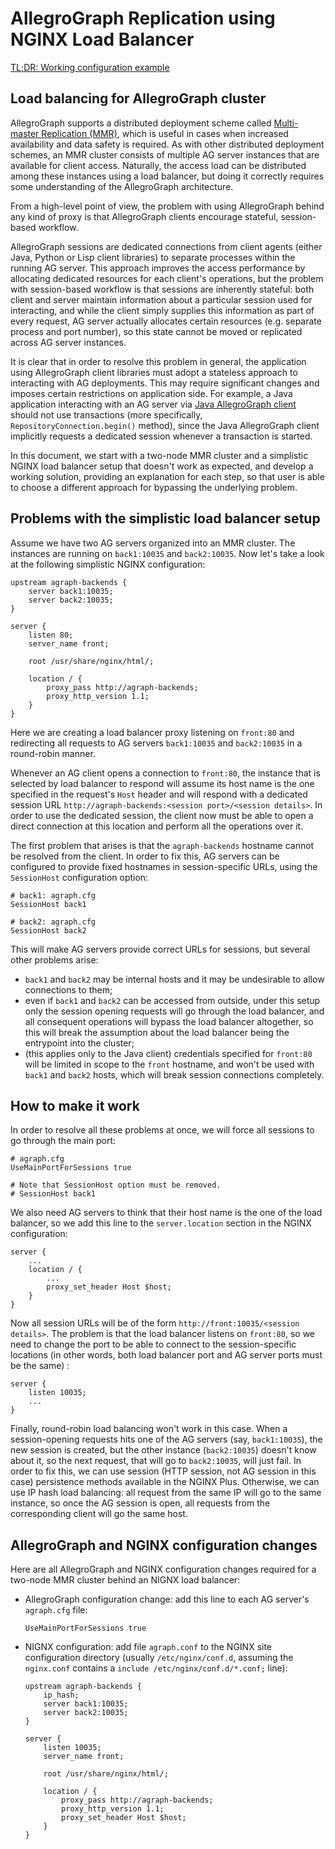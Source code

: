 # AllegroGraph Replication using NGINX Load Balancer

[TL;DR: Working configuration example](#allegrograph-and-nginx-configuration-changes)


## Load balancing for AllegroGraph cluster

AllegroGraph supports a distributed deployment scheme called
[Multi-master Replication (MMR)][mmr], which is useful in cases when
increased availability and data safety is required. As with other
distributed deployment schemes, an MMR cluster consists of multiple AG
server instances that are available for client access. Naturally, the
access load can be distributed among these instances using a load
balancer, but doing it correctly requires some understanding of the
AllegroGraph architecture.

From a high-level point of view, the problem with using AllegroGraph
behind any kind of proxy is that AllegroGraph clients encourage
stateful, session-based workflow.

AllegroGraph sessions are dedicated connections from client agents
(either Java, Python or Lisp client libraries) to separate processes
within the running AG server. This approach improves the access
performance by allocating dedicated resources for each client's
operations, but the problem with session-based workflow is that
sessions are inherently stateful: both client and server maintain
information about a particular session used for interacting, and while
the client simply supplies this information as part of every request,
AG server actually allocates certain resources (e.g. separate process
and port number), so this state cannot be moved or replicated across
AG server instances.

It is clear that in order to resolve this problem in general, the application
using AllegroGraph client libraries must adopt a stateless approach to
interacting with AG deployments. This may require significant changes
and imposes certain restrictions on application side. For example,
a Java application interacting with an AG server via [Java AllegroGraph
client][agraph-java] should not use transactions (more specifically,
`RepositoryConnection.begin()` method), since the Java AllegroGraph client
implicitly requests a dedicated session whenever a transaction is
started.

In this document, we start with a two-node MMR cluster and a
simplistic NGINX load balancer setup that doesn't work as expected,
and develop a working solution, providing an explanation for each
step, so that user is able to choose a different approach for
bypassing the underlying problem.


## Problems with the simplistic load balancer setup

Assume we have two AG servers organized into an MMR cluster. The
instances are running on `back1:10035` and `back2:10035`. Now let's
take a look at the following simplistic NGINX configuration:

```
upstream agraph-backends {
    server back1:10035;
    server back2:10035;
}

server {
    listen 80;
    server_name front;

    root /usr/share/nginx/html/;

    location / {
        proxy_pass http://agraph-backends;
        proxy_http_version 1.1;
    }
}
```

Here we are creating a load balancer proxy listening on `front:80` and
redirecting all requests to AG servers `back1:10035` and
`back2:10035` in a round-robin manner.

Whenever an AG client opens a connection to `front:80`, the instance
that is selected by load balancer to respond will assume its host name
is the one specified in the request's `Host` header and will respond
with a dedicated session URL `http://agraph-backends:<session
port>/<session details>`. In order to use the dedicated session, the
client now must be able to open a direct connection at this location
and perform all the operations over it.

The first problem that arises is that the `agraph-backends` hostname
cannot be resolved from the client. In order to fix this, AG servers
can be configured to provide fixed hostnames in session-specific URLs,
using the `SessionHost` configuration option:

```
# back1: agraph.cfg
SessionHost back1

# back2: agraph.cfg
SessionHost back2
```

This will make AG servers provide correct URLs for sessions, but
several other problems arise:
- `back1` and `back2` may be internal hosts and it may be undesirable
  to allow connections to them;
- even if `back1` and `back2` can be accessed from outside, under this
  setup only the session opening requests will go through the load
  balancer, and all consequent operations will bypass the load
  balancer altogether, so this will break the assumption about the load
  balancer being the entrypoint into the cluster;
- (this applies only to the Java client) credentials specified for
  `front:80` will be limited in scope to the `front` hostname, and
  won't be used with `back1` and `back2` hosts, which will break
  session connections completely.


## How to make it work

In order to resolve all these problems at once, we will force all
sessions to go through the main port:

```
# agraph.cfg
UseMainPortForSessions true

# Note that SessionHost option must be removed.
# SessionHost back1
```

We also need AG servers to think that their host name is the one of
the load balancer, so we add this line to the `server.location`
section in the NGINX configuration:

```
server {
    ...
    location / {
        ...
        proxy_set_header Host $host;
    }
}
```

Now all session URLs will be of the form `http://front:10035/<session
details>`. The problem is that the load balancer listens on
`front:80`, so we need to change the port to be able to connect to
the session-specific locations (in other words, both load balancer
port and AG server ports must be the same) :

```
server {
    listen 10035;
    ...
}
```


Finally, round-robin load balancing won't work in this case. When a
session-opening requests hits one of the AG servers (say,
`back1:10035`), the new session is created, but the other instance
(`back2:10035`) doesn't know about it, so the next request, that will
go to `back2:10035`, will just fail. In order to fix this, we can use
session (HTTP session, not AG session in this case) persistence
methods available in the NGINX Plus. Otherwise, we can use IP hash
load balancing: all request from the same IP will go to the same
instance, so once the AG session is open, all requests from the
corresponding client will go the same host.


## AllegroGraph and NGINX configuration changes

Here are all AllegroGraph and NGINX configuration changes required for
a two-node MMR cluster behind an NIGNX load balancer:

- AllegroGraph configuration change: add this line to each AG server's
  `agraph.cfg` file:
  ```
  UseMainPortForSessions true
  ```

- NIGNX configuration: add file `agraph.conf` to the NGINX site
  configuration directory (usually `/etc/nginx/conf.d`, assuming the
  `nginx.conf` contains a `include /etc/nginx/conf.d/*.conf;` line):
  ```
  upstream agraph-backends {
      ip_hash;
      server back1:10035;
      server back2:10035;
  }

  server {
      listen 10035;
      server_name front;

      root /usr/share/nginx/html/;

      location / {
          proxy_pass http://agraph-backends;
          proxy_http_version 1.1;
          proxy_set_header Host $host;
      }
  }
  ```

[mmr]: https://franz.com/agraph/support/documentation/current/multi-master.html
[agraph-java]: https://github.com/franzinc/agraph-java-client
